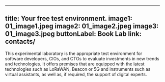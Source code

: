 <!--
SPDX-FileCopyrightText: NOI Techpark <digital@noi.bz.it>

SPDX-License-Identifier: CC0-1.0
-->

---
title: Your free test environment.
image1: 01_image1.jpeg
image2: 01_image2.jpeg
image3: 01_image3.jpeg
buttonLabel: Book Lab
link: contacts/
---

This experimental laboratory is the appropriate test environment for software developers, CIOs, and CTOs to evaluate investments in new trends and technologies. It offers premises that are equipped with the latest technologies such as LoRaWAN, Beacon or 5G and instruments such as virtual assistants, as well as, if required, the support of digital experts.
